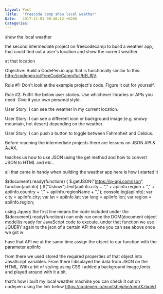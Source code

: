 ```yaml
---
Layout: Post
Title:  "freecode camp show local weather"
Date:   2017-11-01 09:46:12 +0200
Categories: 
---
```


show the  local weather 

the second intermediate  project on freecodecamp  to build a weather app, that could find out a user's location and show the current weather

at that location


Objective: Build a CodePen.io app that is functionally similar to this: http://codepen.io/FreeCodeCamp/full/bELRjV.

Rule #1: Don't look at the example project's code. Figure it out for yourself.

Rule #2: Fulfill the below user stories. Use whichever libraries or APIs you need. Give it your own personal style.

User Story: I can see the weather in my current location.

User Story: I can see a different icon or background image (e.g. snowy mountain, hot desert) depending on the weather.

User Story: I can push a button to toggle between Fahrenheit and Celsius.

Before reaching the intermediate projects there are lessons on JSON API & AJAX,

teaches us how to use JSON using the get method and how to convert JSON to HTML and etc..

all that came in handy when building the weather app 
here is how i started it
 
$(document).ready(function() {
                $.getJSON("https://ip-api.com/json", function(apiInfo) {
                    $("#show").text(apiInfo.city + "," + apiInfo.region + "," + apiInfo.country + "," + apiInfo.regionName + ",");
                    console.log(apiInfo);
                    var city = apiInfo.city;
                    var lat = apiInfo.lat;
                    var long = apiInfo.lon;
                    var region = apiInfo.region;

using Jquery  the first line means the code included under the $(document).ready(function() can only run once the 
DOM(document object model)is ready for JavaScript code to execute.
under that function we use JQUERY again to the json of a certain API the one you can see above once we got w

have that API we at the same time assign the object to our function with the parameter apiInfo

from there we used stored the required properties of that object into JavaScript variables.
From there I displayed the data from JSON on the HTML, With a bit of styling using CSS i added a background image,fonts and played around with it a bit.

that's how i built my local weather machine you can check it out on codepen using the link below
https://codepen.io/montshejohn/pen/XzbpVd






